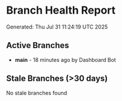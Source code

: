 # Branch Health Report
Generated: Thu Jul 31 11:24:19 UTC 2025

## Active Branches
- **main** - 18 minutes ago by Dashboard Bot

## Stale Branches (>30 days)
No stale branches found
